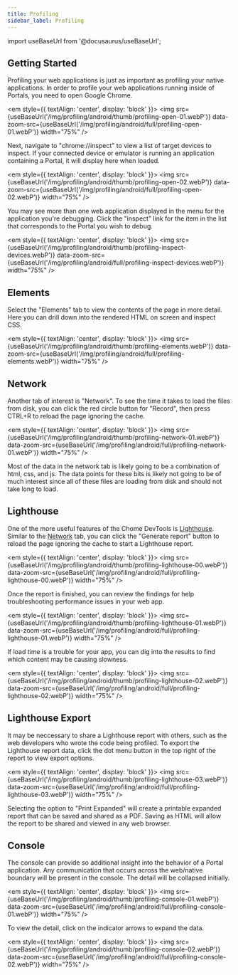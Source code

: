 ```yaml
---
title: Profiling
sidebar_label: Profiling
---
```


import useBaseUrl from '@docusaurus/useBaseUrl';

## Getting Started

Profiling your web applications is just as important as profiling your native applications. In order to profile your web applications running inside of Portals, you need to open Google Chrome.

<em style={{ textAlign: 'center', display: 'block' }}>
  <img 
    src={useBaseUrl('/img/profiling/android/thumb/profiling-open-01.webP')} 
    data-zoom-src={useBaseUrl('/img/profiling/android/full/profiling-open-01.webP')}
    width="75%"
  />
</em>

Next, navigate to "chrome://inspect" to view a list of target devices to inspect. If your connected device or emulator is running an application containing a Portal, it will display here when loaded.

<em style={{ textAlign: 'center', display: 'block' }}>
  <img 
    src={useBaseUrl('/img/profiling/android/thumb/profiling-open-02.webP')} 
    data-zoom-src={useBaseUrl('/img/profiling/android/full/profiling-open-02.webP')}
    width="75%"
  />
</em>

You may see more than one web application displayed in the menu for the application you're debugging. Click the "inspect" link for the item in the list that corresponds to the Portal you wish to debug.

<em style={{ textAlign: 'center', display: 'block' }}>
  <img 
    src={useBaseUrl('/img/profiling/android/thumb/profiling-inspect-devices.webP')} 
    data-zoom-src={useBaseUrl('/img/profiling/android/full/profiling-inspect-devices.webP')}
    width="75%"
  />
</em>

## Elements

Select the "Elements" tab to view the contents of the page in more detail. Here you can drill down into the rendered HTML on screen and inspect CSS.

<em style={{ textAlign: 'center', display: 'block' }}>
  <img 
    src={useBaseUrl('/img/profiling/android/thumb/profiling-elements.webP')} 
    data-zoom-src={useBaseUrl('/img/profiling/android/full/profiling-elements.webP')}
    width="75%"
  />
</em>

## Network

Another tab of interest is "Network". To see the time it takes to load the files from disk, you can click the red circle button for "Record", then press CTRL+R to reload the page ignoring the cache. 

<em style={{ textAlign: 'center', display: 'block' }}>
  <img 
    src={useBaseUrl('/img/profiling/android/thumb/profiling-network-01.webP')} 
    data-zoom-src={useBaseUrl('/img/profiling/android/full/profiling-network-01.webP')}
    width="75%"
  />
</em>

Most of the data in the network tab is likely going to be a combination of html, css, and js. The data points for these bits is likely not going to be of much interest since all of these files are loading from disk and should not take long to load.

## Lighthouse

One of the more useful features of the Chome DevTools is [Lighthouse](https://developer.chrome.com/docs/lighthouse/overview/). Similar to the [Network](#network) tab, you can click the "Generate report" button to reload the page ignoring the cache to start a Lighthouse report. 

<em style={{ textAlign: 'center', display: 'block' }}>
  <img 
    src={useBaseUrl('/img/profiling/android/thumb/profiling-lighthouse-00.webP')} 
    data-zoom-src={useBaseUrl('/img/profiling/android/full/profiling-lighthouse-00.webP')}
    width="75%"
  />
</em>

Once the report is finished, you can review the findings for help troubleshooting performance issues in your web app.

<em style={{ textAlign: 'center', display: 'block' }}>
  <img 
    src={useBaseUrl('/img/profiling/android/thumb/profiling-lighthouse-01.webP')} 
    data-zoom-src={useBaseUrl('/img/profiling/android/full/profiling-lighthouse-01.webP')}
    width="75%"
  />
</em>

If load time is a trouble for your app, you can dig into the results to find which content may be causing slowness.

<em style={{ textAlign: 'center', display: 'block' }}>
  <img 
    src={useBaseUrl('/img/profiling/android/thumb/profiling-lighthouse-02.webP')} 
    data-zoom-src={useBaseUrl('/img/profiling/android/full/profiling-lighthouse-02.webP')}
    width="75%"
  />
</em>

## Lighthouse Export

It may be neccessary to share a Lighthouse report with others, such as the web developers who wrote the code being profiled. To export the Lighthouse report data, click the dot menu button in the top right of the report to view export options.

<em style={{ textAlign: 'center', display: 'block' }}>
  <img 
    src={useBaseUrl('/img/profiling/android/thumb/profiling-lighthouse-03.webP')} 
    data-zoom-src={useBaseUrl('/img/profiling/android/full/profiling-lighthouse-03.webP')}
    width="75%"
  />
</em>

Selecting the option to "Print Expanded" will create a printable expanded report that can be saved and shared as a PDF. Saving as HTML will allow the report to be shared and viewed in any web browser.

## Console

The console can provide so additional insight into the behavior of a Portal application. Any communication that occurs across the web/native boundary will be present in the console. The detail will be collapsed initially.

<em style={{ textAlign: 'center', display: 'block' }}>
  <img 
    src={useBaseUrl('/img/profiling/android/thumb/profiling-console-01.webP')} 
    data-zoom-src={useBaseUrl('/img/profiling/android/full/profiling-console-01.webP')}
    width="75%"
  />
</em>

To view the detail, click on the indicator arrows to expand the data.

<em style={{ textAlign: 'center', display: 'block' }}>
  <img 
    src={useBaseUrl('/img/profiling/android/thumb/profiling-console-02.webP')} 
    data-zoom-src={useBaseUrl('/img/profiling/android/full/profiling-console-02.webP')}
    width="75%"
  />
</em>

